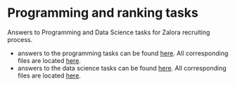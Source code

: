 # Programming and ranking tasks

Answers to Programming and Data Science tasks for Zalora recruiting process.

- answers to the programming tasks can be found [here](https://github.com/RomainSa/Data-Science-Examples/blob/master/Example%201%20-%20Programming%20and%20ranking%20tasks/Programming_Tasks_answers.md).
All corresponding files are located [here](https://github.com/RomainSa/Data-Science-Examples/tree/master/Example%201%20-%20Programming%20and%20ranking%20tasks/Programming_Tasks_files).
- answers to the data science tasks can be found [here](https://github.com/RomainSa/Data-Science-Examples/blob/master/Example%201%20-%20Programming%20and%20ranking%20tasks/Data_Science_answers.md).
All corresponding files are located [here](https://github.com/RomainSa/Data-Science-Examples/tree/master/Example%201%20-%20Programming%20and%20ranking%20tasks/Data_Science_files).

